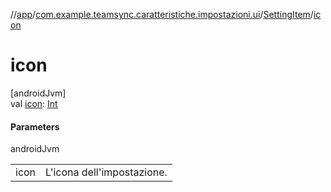 //[app](../../../index.md)/[com.example.teamsync.caratteristiche.impostazioni.ui](../index.md)/[SettingItem](index.md)/[icon](icon.md)

# icon

[androidJvm]\
val [icon](icon.md): [Int](https://kotlinlang.org/api/latest/jvm/stdlib/kotlin/-int/index.html)

#### Parameters

androidJvm

| | |
|---|---|
| icon | L'icona dell'impostazione. |
